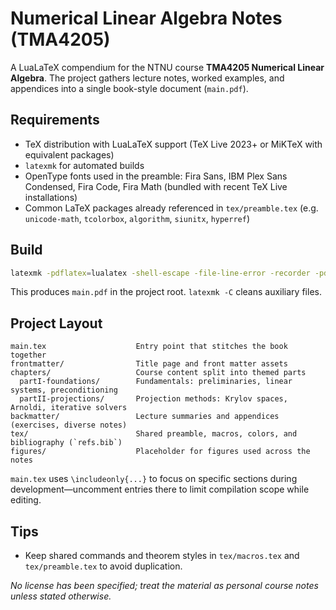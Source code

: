 # Numerical Linear Algebra Notes (TMA4205)

A LuaLaTeX compendium for the NTNU course **TMA4205 Numerical Linear Algebra**. The project gathers lecture notes, worked examples, and appendices into a single book-style document (`main.pdf`).

## Requirements

- TeX distribution with LuaLaTeX support (TeX Live 2023+ or MiKTeX with equivalent packages)
- `latexmk` for automated builds
- OpenType fonts used in the preamble: Fira Sans, IBM Plex Sans Condensed, Fira Code, Fira Math (bundled with recent TeX Live installations)
- Common LaTeX packages already referenced in `tex/preamble.tex` (e.g. `unicode-math`, `tcolorbox`, `algorithm`, `siunitx`, `hyperref`)

## Build

```bash
latexmk -pdflatex=lualatex -shell-escape -file-line-error -recorder -pdf -g main.tex
```
This produces `main.pdf` in the project root. `latexmk -C` cleans auxiliary files.

## Project Layout

```
main.tex                    Entry point that stitches the book together
frontmatter/                Title page and front matter assets
chapters/                   Course content split into themed parts
  partI-foundations/        Fundamentals: preliminaries, linear systems, preconditioning
  partII-projections/       Projection methods: Krylov spaces, Arnoldi, iterative solvers
backmatter/                 Lecture summaries and appendices (exercises, diverse notes)
tex/                        Shared preamble, macros, colors, and bibliography (`refs.bib`)
figures/                    Placeholder for figures used across the notes
```

`main.tex` uses `\includeonly{...}` to focus on specific sections during development—uncomment entries there to limit compilation scope while editing.

## Tips
- Keep shared commands and theorem styles in `tex/macros.tex` and `tex/preamble.tex` to avoid duplication.

_No license has been specified; treat the material as personal course notes unless stated otherwise._

